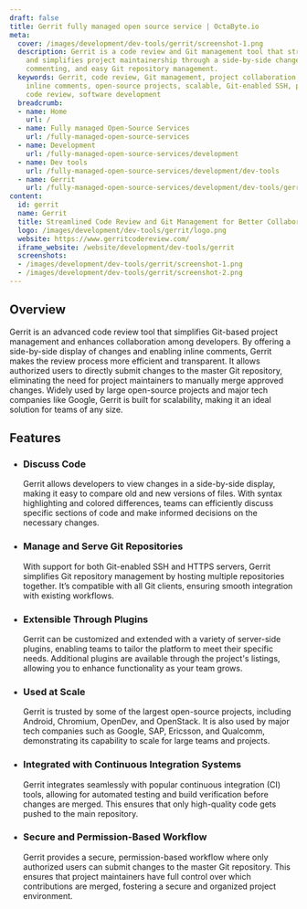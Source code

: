 ```yaml
---
draft: false
title: Gerrit fully managed open source service | OctaByte.io
meta:
  cover: /images/development/dev-tools/gerrit/screenshot-1.png
  description: Gerrit is a code review and Git management tool that streamlines collaboration
    and simplifies project maintainership through a side-by-side change display, inline
    commenting, and easy Git repository management.
  keywords: Gerrit, code review, Git management, project collaboration, Git repositories,
    inline comments, open-source projects, scalable, Git-enabled SSH, plugins, extensible
    code review, software development
  breadcrumb:
  - name: Home
    url: /
  - name: Fully managed Open-Source Services
    url: /fully-managed-open-source-services
  - name: Development
    url: /fully-managed-open-source-services/development
  - name: Dev tools
    url: /fully-managed-open-source-services/development/dev-tools
  - name: Gerrit
    url: /fully-managed-open-source-services/development/dev-tools/gerrit
content:
  id: gerrit
  name: Gerrit
  title: Streamlined Code Review and Git Management for Better Collaboration
  logo: /images/development/dev-tools/gerrit/logo.png
  website: https://www.gerritcodereview.com/
  iframe_website: /website/development/dev-tools/gerrit
  screenshots:
  - /images/development/dev-tools/gerrit/screenshot-1.png
  - /images/development/dev-tools/gerrit/screenshot-2.png
---
```


## Overview

Gerrit is an advanced code review tool that simplifies Git-based project management and enhances collaboration among developers. By offering a side-by-side display of changes and enabling inline comments, Gerrit makes the review process more efficient and transparent. It allows authorized users to directly submit changes to the master Git repository, eliminating the need for project maintainers to manually merge approved changes. Widely used by large open-source projects and major tech companies like Google, Gerrit is built for scalability, making it an ideal solution for teams of any size.

## Features

- ### Discuss Code

  Gerrit allows developers to view changes in a side-by-side display, making it easy to compare old and new versions of files. With syntax highlighting and colored differences, teams can efficiently discuss specific sections of code and make informed decisions on the necessary changes.

- ### Manage and Serve Git Repositories

  With support for both Git-enabled SSH and HTTPS servers, Gerrit simplifies Git repository management by hosting multiple repositories together. It’s compatible with all Git clients, ensuring smooth integration with existing workflows.

- ### Extensible Through Plugins

  Gerrit can be customized and extended with a variety of server-side plugins, enabling teams to tailor the platform to meet their specific needs. Additional plugins are available through the project's listings, allowing you to enhance functionality as your team grows.

- ### Used at Scale

  Gerrit is trusted by some of the largest open-source projects, including Android, Chromium, OpenDev, and OpenStack. It is also used by major tech companies such as Google, SAP, Ericsson, and Qualcomm, demonstrating its capability to scale for large teams and projects.

- ### Integrated with Continuous Integration Systems

  Gerrit integrates seamlessly with popular continuous integration (CI) tools, allowing for automated testing and build verification before changes are merged. This ensures that only high-quality code gets pushed to the main repository.

- ### Secure and Permission-Based Workflow

  Gerrit provides a secure, permission-based workflow where only authorized users can submit changes to the master Git repository. This ensures that project maintainers have full control over which contributions are merged, fostering a secure and organized project environment.